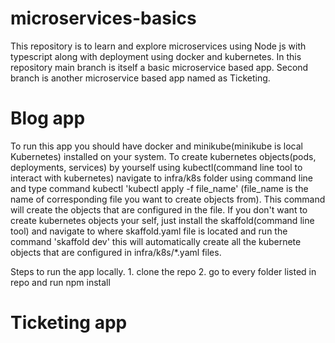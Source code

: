 # microservices-basics

This repository is to learn and explore microservices using Node js with typescript along with deployment using docker and kubernetes.
In this repository main branch is itself a basic microservice based app. Second branch is another microservice based app named as Ticketing.



# Blog app
  To run this app you should have docker and minikube(minikube is local Kubernetes) installed on your system. To create kubernetes objects(pods,             deployments, services) by yourself using kubectl(command line tool to interact with kubernetes) navigate to infra/k8s folder using command line
  and type command kubectl 'kubectl apply -f file_name' (file_name is the name of corresponding file you want to create objects from).
  This command will create the objects that are configured in the file.
  If you don't want to create kubernetes objects your self, just install the skaffold(command line tool) and navigate to where skaffold.yaml file is
  located and run the command 'skaffold dev' this  will automatically create all the kubernete objects that are configured in infra/k8s/*.yaml files. 
  
  Steps to run the app locally.
    1.  clone the repo
    2.  go to every folder listed in repo and run npm install


# Ticketing app
